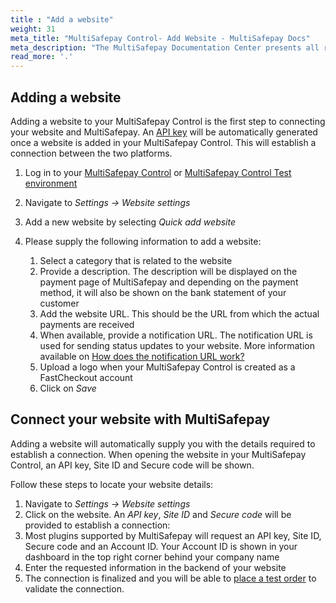 ```yaml
---
title : "Add a website"
weight: 31
meta_title: "MultiSafepay Control- Add Website - MultiSafepay Docs"
meta_description: "The MultiSafepay Documentation Center presents all relevant information about our Plugins and API. You can also find support pages for payment methods, tools and general questions as well as the contact details of our Support and Integration Teams."
read_more: '.'
---
```


## Adding a website
Adding a website to your MultiSafepay Control is the first step to connecting your website and MultiSafepay. An [API key](/faq/general/glossary/#api-key) will be automatically generated once a website is added in your MultiSafepay Control. This will establish a connection between the two platforms.

1. Log in to your [MultiSafepay Control](https://merchant.multisafepay.com) or [MultiSafepay Control Test environment](https://testmerchant.multisafepay.com)
2. Navigate to _Settings → Website settings_
3. Add a new website by selecting _Quick add website_
4. Please supply the following information to add a website:

   1. Select a category that is related to the website
   2. Provide a description. The description will be displayed on the payment page of MultiSafepay and depending on the payment method, it will also be shown on the bank statement of your customer
   3. Add the website URL. This should be the URL from which the actual payments are received
   4. When available, provide a notification URL. The notification URL is used for sending status updates to your website. More information available on [How does the notification URL work?](/faq/api/how-does-the-notification-url-work)
   5. Upload a logo when your MultiSafepay Control is created as a FastCheckout account
   6. Click on _Save_


## Connect your website with MultiSafepay
Adding a website will automatically supply you with the details required to establish a connection. When opening the website in your MultiSafepay Control, an API key, Site ID and Secure code will be shown. 

Follow these steps to locate your website details:

1. Navigate to _Settings → Website settings_
2. Click on the website. An _API key_, _Site ID_ and _Secure code_ will be provided to establish a connection:
3. Most plugins supported by MultiSafepay will request an API key, Site ID, Secure code and an Account ID. Your Account ID is shown in your dashboard in the top right corner behind your company name
4. Enter the requested information in the backend of your website
5. The connection is finalized and you will be able to [place a test order](https://docs.multisafepay.com/api/#orders) to validate the connection. 



